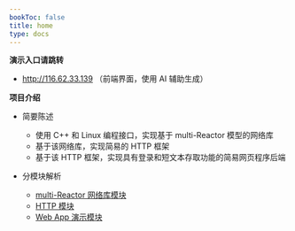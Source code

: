 ```yaml
---
bookToc: false
title: home
type: docs
---
```


**演示入口请跳转**

- <a href="http://116.62.33.139" target="_blank" rel="noopener noreferrer">http://116.62.33.139</a>
（前端界面，使用 AI 辅助生成）

**项目介绍**

- 简要陈述
  - 使用 C++ 和 Linux 编程接口，实现基于 multi-Reactor 模型的网络库
  - 基于该网络库，实现简易的 HTTP 框架
  - 基于该 HTTP 框架，实现具有登录和短文本存取功能的简易网页程序后端

- 分模块解析
  - [multi-Reactor 网络库模块](/docs/multi-reactor)
  - [HTTP 模块](/docs/http)
  - [Web App 演示模块](/docs/web-app)

